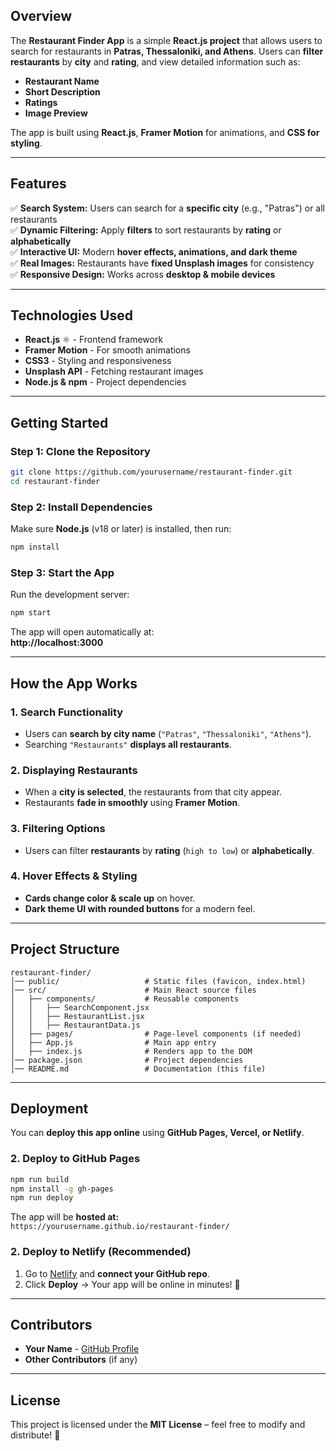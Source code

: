 ##  Overview
The **Restaurant Finder App** is a simple **React.js project** that allows users to search for restaurants in **Patras, Thessaloniki, and Athens**. Users can **filter restaurants** by **city** and **rating**, and view detailed information such as:
-  **Restaurant Name**
-  **Short Description**
-  **Ratings**
-  **Image Preview**

The app is built using **React.js**, **Framer Motion** for animations, and **CSS for styling**.

---

##  Features

✅ **Search System:** Users can search for a **specific city** (e.g., "Patras") or all restaurants  
✅ **Dynamic Filtering:** Apply **filters** to sort restaurants by **rating** or **alphabetically**  
✅ **Interactive UI:** Modern **hover effects, animations, and dark theme**  
✅ **Real Images:** Restaurants have **fixed Unsplash images** for consistency  
✅ **Responsive Design:** Works across **desktop & mobile devices**  

---

##  Technologies Used

- **React.js** ⚛ - Frontend framework
- **Framer Motion**  - For smooth animations
- **CSS3**  - Styling and responsiveness
- **Unsplash API**  - Fetching restaurant images
- **Node.js & npm**  - Project dependencies

---

##  Getting Started

###  Step 1: Clone the Repository
```bash
git clone https://github.com/yourusername/restaurant-finder.git
cd restaurant-finder
```

###  Step 2: Install Dependencies
Make sure **Node.js** (v18 or later) is installed, then run:
```bash
npm install
```

###  Step 3: Start the App
Run the development server:
```bash
npm start
```
 The app will open automatically at:  
 **http://localhost:3000**

---

##  How the App Works

### 1. **Search Functionality**
- Users can **search by city name** (`"Patras"`, `"Thessaloniki"`, `"Athens"`).
- Searching `"Restaurants"` **displays all restaurants**.

### 2. **Displaying Restaurants**
- When a **city is selected**, the restaurants from that city appear.
- Restaurants **fade in smoothly** using **Framer Motion**.

### 3. **Filtering Options**
- Users can filter **restaurants** by **rating** (`high to low`) or **alphabetically**.

### 4. **Hover Effects & Styling**
- **Cards change color & scale up** on hover.
- **Dark theme UI with rounded buttons** for a modern feel.

---

##  Project Structure

```
restaurant-finder/
│── public/                   # Static files (favicon, index.html)
│── src/                      # Main React source files
│   ├── components/           # Reusable components
│   │   ├── SearchComponent.jsx
│   │   ├── RestaurantList.jsx
│   │   ├── RestaurantData.js
│   ├── pages/                # Page-level components (if needed)
│   ├── App.js                # Main app entry
│   ├── index.js              # Renders app to the DOM
│── package.json              # Project dependencies
│── README.md                 # Documentation (this file)
```

---

##  Deployment
You can **deploy this app online** using **GitHub Pages, Vercel, or Netlify**.

### **2. Deploy to GitHub Pages**
```bash
npm run build
npm install -g gh-pages
npm run deploy
```
 The app will be **hosted at:**  
`https://yourusername.github.io/restaurant-finder/`

### **2. Deploy to Netlify (Recommended)**
1. Go to [Netlify](https://app.netlify.com/) and **connect your GitHub repo**.
2. Click **Deploy** → Your app will be online in minutes! 🚀

---

##  Contributors
- **Your Name** - [GitHub Profile](https://github.com/yourusername)
- **Other Contributors** (if any)

---

##  License
This project is licensed under the **MIT License** – feel free to modify and distribute! 📜
```
